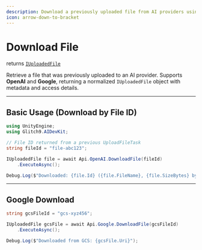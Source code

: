```yaml
---
description: Download a previously uploaded file from AI providers using its file ID
icon: arrow-down-to-bracket
---
```


# Download File

returns [`IUploadedFile`](https://glitch9inc.github.io/AIDevKit/api/Glitch9.AIDevKit.IUploadedFile.html)

Retrieve a file that was previously uploaded to an AI provider.
Supports **OpenAI** and **Google**, returning a normalized `IUploadedFile` object with metadata and access details.

---

## Basic Usage (Download by File ID)

```csharp
using UnityEngine;
using Glitch9.AIDevKit;

// File ID returned from a previous UploadFileTask
string fileId = "file-abc123";

IUploadedFile file = await Api.OpenAI.DownloadFile(fileId)
    .ExecuteAsync();

Debug.Log($"Downloaded: {file.Id} ({file.FileName}, {file.SizeBytes} bytes)");
```

---

## Google Download

```csharp
string gcsFileId = "gcs-xyz456";

IUploadedFile gcsFile = await Api.Google.DownloadFile(gcsFileId)
    .ExecuteAsync();

Debug.Log($"Downloaded from GCS: {gcsFile.Uri}");
```
